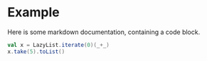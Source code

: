 # Example

Here is some markdown documentation, containing a code block.

```scala mdoc
val x = LazyList.iterate(0)(_+_)
x.take(5).toList()
```
